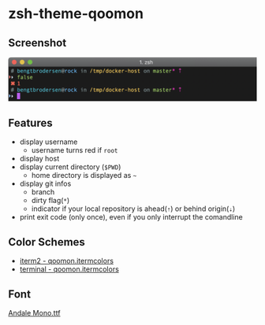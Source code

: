 # zsh-theme-qoomon

## Screenshot
![Screenshot](screenshot.png)

## Features
* display username 
  * username turns red if `root`
* display host 
* display current directory (`$PWD`) 
  * home directory is displayed as `~`
* display git infos
  * branch
  * dirty flag(`*`) 
  * indicator if your local repository is ahead(`⇡`) or behind origin(`⇣`)
* print exit code (only once), even if you only interrupt the comandline


## Color Schemes
* [iterm2 - qoomon.itermcolors](qoomon.itermcolors)
* [terminal - qoomon.itermcolors](qoomon.terminal)

## Font
[Andale Mono.ttf](Andale%20Mono.ttf)
